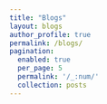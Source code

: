 ```yaml
---
title: "Blogs"
layout: blogs
author_profile: true
permalink: /blogs/
pagination:
  enabled: true
  per_page: 5
  permalink: '/_:num/'
  collection: posts
---
```

